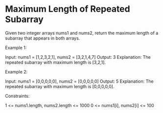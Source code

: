 # Maximum Length of Repeated Subarray

Given two integer arrays nums1 and nums2, return the maximum length of a subarray that appears in both arrays.

Example 1:

Input: nums1 = [1,2,3,2,1], nums2 = [3,2,1,4,7]
Output: 3
Explanation: The repeated subarray with maximum length is [3,2,1].

Example 2:

Input: nums1 = [0,0,0,0,0], nums2 = [0,0,0,0,0]
Output: 5
Explanation: The repeated subarray with maximum length is [0,0,0,0,0].

Constraints:

1 <= nums1.length, nums2.length <= 1000
0 <= nums1[i], nums2[i] <= 100
